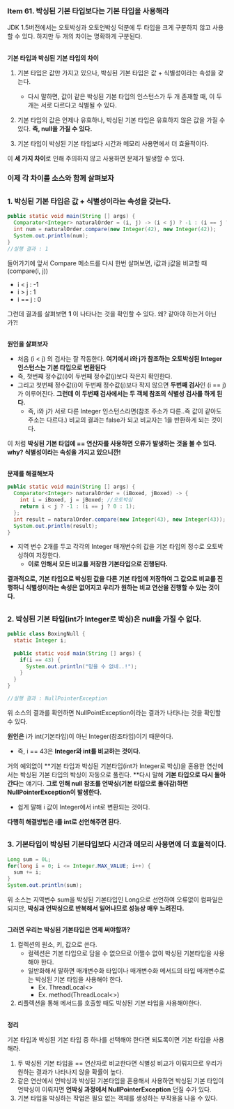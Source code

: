 ### Item 61. 박싱된 기본 타입보다는 기본 타입을 사용해라

JDK 1.5버전에서는 오토박싱과 오토언박싱 덕분에 두 타입을 크게 구분하지 않고 사용할 수 있다. 하지만 두 개의 차이는 명확하게 구분된다.


## 
**기본 타입과 박싱된 기본 타입의 차이**

1. 기본 타입은 값만 가지고 있으나, 박싱된 기본 타입은 값 + 식별성이라는 속성을 갖는다.
   - 다시 말하면, 값이 같은 박싱된 기본 타입의 인스턴스가 두 개 존재할 때, 이 두 개는 서로 다르다고 식별될 수 있다.

2. 기본 타입의 값은 언제나 유효하나, 박싱된 기본 타입은 유효하지 않은 값을 가질 수 있다. **즉, null을 가질 수 있다.**
3. 기본 타입이 박싱된 기본 타입보다 시간과 메모리 사용면에서 더 효율적이다.

이 **세 가지 차이**로 인해 주의하지 않고 사용하면 문제가 발생할 수 있다.


 
### 이제 각 차이를 소스와 함께 살펴보자


## 
### **1. 박싱된 기본 타입은 값 + 식별성이라는 속성을 갖는다.**

~~~java
public static void main(String [] args) {
  Comparator<Integer> naturalOrder = (i, j) -> (i < j) ? -1 : (i == j ? 0 : 1);
  int num = naturalOrder.compare(new Integer(42), new Integer(42));
  System.out.println(num);
}
//실행 결과 : 1
~~~

들어가기에 앞서 Compare 메소드를 다시 한번 살펴보면, i값과 j값을 비교할 때(compare(i, j))

- i < j : -1
- i > j : 1
- i == j : 0

그런데 결과를 살펴보면 **1** 이 나타나는 것을 확인할 수 있다. 왜? 같아야 하는거 아닌가?!


## 
**원인을 살펴보자**

- 처음 (i < j) 의 검사는 잘 작동한다. **여기에서 i와 j가 참조하는 오토박싱된 Integer 인스턴스는 기본 타입으로 변환된다**
- 즉, 첫번째 정수값(i)이 두번째 정수값(j)보다 작은지 확인한다.
- 그리고 첫번째 정수값(i)이 두번째 정수값(j)보다 작지 않으면 **두번째 검사**인 (i == j)가 이루어진다. **그런데 이 두번째 검사에서는 두 객체 참조의 식별성 검사를 하게 된다.**
  - 즉, i와 j가 서로 다른 Integer 인스턴스라면(참조 주소가 다른..즉 값이 같아도 주소는 다르다.) 비교의 결과는 false가 되고 비교자는 1을 반환하게 되는 것이다.

이 처럼 **박싱된 기본 타입에 == 연산자를 사용하면 오류가 발생하는 것을 볼 수 있다. why? 식별성이라는 속성을 가지고 있으니깐!**


## 
**문제를 해결해보자**

~~~java
public static void main(String [] args) {
  Comparator<Integer> naturalOrder = (iBoxed, jBoxed) -> {
    int i = iBoxed, j = jBoxed; //오토박싱
    return i < j ? -1 : (i == j ? 0 : 1);
  };
  int result = naturalOrder.compare(new Integer(43), new Integer(43));
  System.out.println(result);
}
~~~

- 지역 변수 2개를 두고 각각의 Integer 매개변수의 값을 기본 타입의 정수로 오토박싱하여 저장한다.
  - **이로 인해서 모든 비교를 저장한 기본타입으로 진행된다.**

**결과적으로, 기본 타입으로 박싱된 값을 다른 기본 타입에 저장하여 그 값으로 비교를 진행하니 식별성이라는 속성은 없어지고 우리가 원하는 비교 연산을 진행할 수 있는 것이다.**


## 
### **2. 박싱된 기본 타입(int가 Integer로 박싱)은 null을 가질 수 없다.**

~~~java
public class BoxingNull {
  static Integer i;
  
  public static void main(String [] args) {
    if(i == 43) {
      System.out.println("믿을 수 없네..!");
    }
  }
}

//실행 결과 : NullPointerException
~~~

위 소스의 결과를 확인하면 NullPointException이라는 결과가 나타나는 것을 확인할 수 있다.

**원인은** i가 int(기본타입)이 아닌 Integer(참조타입)이기 때문이다.

- 즉, i == 43은 **Integer와 int를 비교하는 것이다.**

거의 예외없이 **기본 타입과 박싱된 기본타입(int가 Integer로 박싱)을 혼용한 연산에서는 박싱된 기본 타입의 박싱이 자동으로 풀린다. **다시 말해 **기본 타입으로 다시 돌아간다**는 얘기다. **그로 인해 null 참조를 언박싱(기본 타입으로 돌아감)하면 NullPointerException이 발생한다.**

- 쉽게 말해 i 값이 Integer에서 int로 변환되는 것이다.



**다행히 해결방법은 i를 int로 선언해주면 된다.**


## 
### **3. 기본타입이 박싱된 기본타입보다 시간과 메모리 사용면에 더 효율적이다.**

~~~java
Long sum = 0L;
for(long i = 0; i <= Integer.MAX_VALUE; i++) {
  sum += i;
}
System.out.println(sum);
~~~

위 소스는 지역변수 sum을 박싱된 기본타입인 Long으로 선언하여 오류없이 컴파일은 되지만, **박싱과 언박싱으로 반복해서 일어나므로 성능상 매우 느려진다.**


## 
**그러면 우리는 박싱된 기본타입은 언제 써야할까?**

1. 컬렉션의 원소, 키, 값으로 쓴다.
   - 컬렉션은 기본 타입으로 담을 수 없으므로 어쩔수 없이 박싱된 기본타입을 사용해야 한다.
   - 일반화해서 말하면 매개변수화 타입이나 매개변수화 메서드의 타입 매개변수로는 박싱된 기본 타입을 사용해야 한다.
     - Ex. ThreadLocal<<Integer>>
     - Ex. method(ThreadLocal<<Integer>>)
2. 리플렉션을 통해 메서드를 호출할 때도 박싱된 기본 타입을 사용해야한다.


## 
**정리**

기본 타입과 박싱된 기본 타입 중 하나를 선택해야 한다면 되도록이면 기본 타입을 사용해라.

1. 두 박싱된 기본 타입을 == 연산자로 비교한다면 식별성 비교가 이뤄지므로 우리가 원하는 결과가 나타나지 않을 확률이 높다.
2. 같은 연산에서 언박싱과 박싱된 기본타입을 혼용해서 사용하면 박싱된 기본 타입이 언박싱이 이뤄지면 **언박싱 과정에서 NullPointerException** 던질 수가 있다.
3. 기본 타입을 박싱하는 작업은 필요 없는 객체를 생성하는 부작용을 나을 수 있다.



